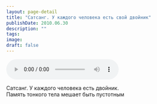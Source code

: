 ```yaml
---
layout: page-detail
title: "Сатсанг. У каждого человека есть свой двойник"
publishDate: 2010.06.30
description: ""
tags:
image:
draft: false
---
```


<audio title="2010.06.30 - Сатсанг. У каждого человека есть свой двойник.mp3" src="https://filer-api.advayta.org/v1.0/public/files/75769" controls=""></audio>

 Сатсанг. У каждого человека есть двойник.  
 Память тонкого тела мешает быть пустотным   

  

